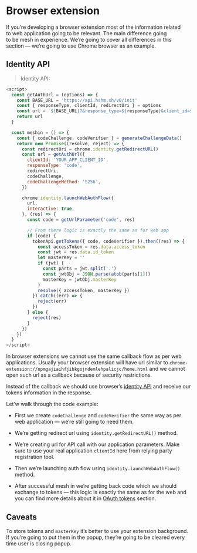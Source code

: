 # Browser extension

If&nbsp;you&rsquo;re developing a&nbsp;browser extension most of&nbsp;the information related to&nbsp;web application going to&nbsp;be&nbsp;relevant. The main difference going to&nbsp;be&nbsp;mesh in&nbsp;experience. We&rsquo;re going to&nbsp;cover all differences in&nbsp;this section&nbsp;&mdash; we&rsquo;re going to&nbsp;use Chrome browser as&nbsp;an&nbsp;example.

## Identity API

> Identity API:

```javascript
<script>
  const getAuthUrl = (options) => {
    const BASE_URL = 'https://api.hshm.sh/v0/init'
    const { responseType, clientId, redirectUri } = options
    const url = `${BASE_URL}?&response_type=${responseType}&client_id=${clientId}&redirect_uri=` + encodeURIComponent(redirectUri)
    return url
  }

  const meshin = () => {
    const { codeChallenge, codeVerifier } = generateChallengeData()
    return new Promise((resolve, reject) => {
      const redirectUri = chrome.identity.getRedirectURL()
      const url = getAuthUrl({
        clientId: 'YOUR_APP_CLIENT_ID',
        responseType: 'code',
        redirectUri,
        codeChallenge,
        codeChallengeMethod: 'S256',
      })

      chrome.identity.launchWebAuthFlow({
        url,
        interactive: true,
      }, (res) => {
        const code = getUrlParameter('code', res)

        // From there logic is exactly the same as for web app
        if (code) {
          tokenApi.getTokens({ code, codeVerifier }).then((res) => {
            const accessToken = res.data.access_token
            const jwt = res.data.id_token
            let masterKey = ''
            if (jwt) {
              const parts = jwt.split('.')
              const jwtObj = JSON.parse(atob(parts[1]))
              masterKey = jwtObj.masterKey
            }
            resolve({ accessToken, masterKey })
          }).catch((err) => {
            reject(err)
          })
        } else {
          reject(res)
        }
      })
    })
  }
</script>
```


In&nbsp;browser extensions we&nbsp;cannot use the same callback flow as&nbsp;per web applications. Usually your browser extension will have url similar to `chrome-extension://npmgajiaihfjibkgojndemlehpalicjc/home.html` and we&nbsp;cannot open such url as&nbsp;a&nbsp;callback because of&nbsp;security restrictions.

Instead of&nbsp;the callback we&nbsp;should use browser&rsquo;s [identity API](https://developer.chrome.com/apps/identity) and receive our tokens information in&nbsp;the response.

Let&rsquo;w walk through the code example:

* First we&nbsp;create `codeChallenge` and `codeVerifier` the same way as&nbsp;per web application&nbsp;&mdash; we&rsquo;re still going to&nbsp;need them.

* We&rsquo;re getting redirect url using `identity.getRedirectURL()` method.

* We&rsquo;re creating url for API call with our application parameters. Make sure to&nbsp;use your real application `clientId` here from relying party registration tool.

* Then we&rsquo;re launching auth flow using `identity.launchWebAuthFlow()` method.

* After successful mesh in&nbsp;we&rsquo;re getting back code which we&nbsp;should exchange to&nbsp;tokens&nbsp;&mdash; this logic is&nbsp;exactly the same as&nbsp;for the web and you can find more details about it&nbsp;in [OAuth tokens](https://developer.hushmesh.com/#oauth-tokens) section.


## Caveats

To&nbsp;store tokens and `masterKey` it&rsquo;s better to&nbsp;use your extension background. If&nbsp;you&rsquo;re going to&nbsp;put them in&nbsp;the popup, they&rsquo;re going to&nbsp;be&nbsp;cleared every time user is&nbsp;closing popup.
